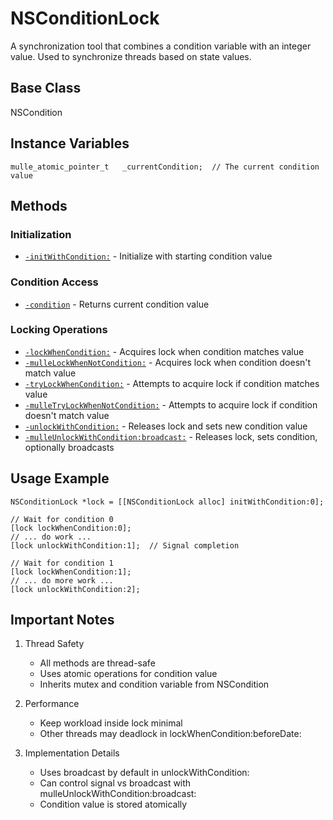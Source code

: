 # NSConditionLock

A synchronization tool that combines a condition variable with an integer value. Used to synchronize threads based on state values.

## Base Class
NSCondition

## Instance Variables
```objc
mulle_atomic_pointer_t   _currentCondition;  // The current condition value
```

## Methods

### Initialization
- [`-initWithCondition:`](https://www.perplexity.ai/search?q=Please+create+some+detailed+API+documentation+for+the+method+initWithCondition+of+NSConditionLock+of+the+MulleObjC+project+https://github.com/mulle-objc/MulleObjC.+You+will+find+source+code+probably+at+https://raw.githubusercontent.com/mulle-objc/MulleObjC/refs/heads/master/src/class/NSConditionLock.m+and+the+header+at+https://raw.githubusercontent.com/mulle-objc/MulleObjC/refs/heads/master/src/class/NSConditionLock.h+and+there+may+also+be+tests+for+it+in+the+test/+folder) - Initialize with starting condition value

### Condition Access
- [`-condition`](https://www.perplexity.ai/search?q=Please+create+some+detailed+API+documentation+for+the+method+condition+of+NSConditionLock+of+the+MulleObjC+project+https://github.com/mulle-objc/MulleObjC.+You+will+find+source+code+probably+at+https://raw.githubusercontent.com/mulle-objc/MulleObjC/refs/heads/master/src/class/NSConditionLock.m+and+the+header+at+https://raw.githubusercontent.com/mulle-objc/MulleObjC/refs/heads/master/src/class/NSConditionLock.h+and+there+may+also+be+tests+for+it+in+the+test/+folder) - Returns current condition value

### Locking Operations
- [`-lockWhenCondition:`](https://www.perplexity.ai/search?q=Please+create+some+detailed+API+documentation+for+the+method+lockWhenCondition+of+NSConditionLock+of+the+MulleObjC+project+https://github.com/mulle-objc/MulleObjC.+You+will+find+source+code+probably+at+https://raw.githubusercontent.com/mulle-objc/MulleObjC/refs/heads/master/src/class/NSConditionLock.m+and+the+header+at+https://raw.githubusercontent.com/mulle-objc/MulleObjC/refs/heads/master/src/class/NSConditionLock.h+and+there+may+also+be+tests+for+it+in+the+test/+folder) - Acquires lock when condition matches value
- [`-mulleLockWhenNotCondition:`](https://www.perplexity.ai/search?q=Please+create+some+detailed+API+documentation+for+the+method+mulleLockWhenNotCondition+of+NSConditionLock+of+the+MulleObjC+project+https://github.com/mulle-objc/MulleObjC.+You+will+find+source+code+probably+at+https://raw.githubusercontent.com/mulle-objc/MulleObjC/refs/heads/master/src/class/NSConditionLock.m+and+the+header+at+https://raw.githubusercontent.com/mulle-objc/MulleObjC/refs/heads/master/src/class/NSConditionLock.h+and+there+may+also+be+tests+for+it+in+the+test/+folder) - Acquires lock when condition doesn't match value
- [`-tryLockWhenCondition:`](https://www.perplexity.ai/search?q=Please+create+some+detailed+API+documentation+for+the+method+tryLockWhenCondition+of+NSConditionLock+of+the+MulleObjC+project+https://github.com/mulle-objc/MulleObjC.+You+will+find+source+code+probably+at+https://raw.githubusercontent.com/mulle-objc/MulleObjC/refs/heads/master/src/class/NSConditionLock.m+and+the+header+at+https://raw.githubusercontent.com/mulle-objc/MulleObjC/refs/heads/master/src/class/NSConditionLock.h+and+there+may+also+be+tests+for+it+in+the+test/+folder) - Attempts to acquire lock if condition matches value
- [`-mulleTryLockWhenNotCondition:`](https://www.perplexity.ai/search?q=Please+create+some+detailed+API+documentation+for+the+method+mulleTryLockWhenNotCondition+of+NSConditionLock+of+the+MulleObjC+project+https://github.com/mulle-objc/MulleObjC.+You+will+find+source+code+probably+at+https://raw.githubusercontent.com/mulle-objc/MulleObjC/refs/heads/master/src/class/NSConditionLock.m+and+the+header+at+https://raw.githubusercontent.com/mulle-objc/MulleObjC/refs/heads/master/src/class/NSConditionLock.h+and+there+may+also+be+tests+for+it+in+the+test/+folder) - Attempts to acquire lock if condition doesn't match value
- [`-unlockWithCondition:`](https://www.perplexity.ai/search?q=Please+create+some+detailed+API+documentation+for+the+method+unlockWithCondition+of+NSConditionLock+of+the+MulleObjC+project+https://github.com/mulle-objc/MulleObjC.+You+will+find+source+code+probably+at+https://raw.githubusercontent.com/mulle-objc/MulleObjC/refs/heads/master/src/class/NSConditionLock.m+and+the+header+at+https://raw.githubusercontent.com/mulle-objc/MulleObjC/refs/heads/master/src/class/NSConditionLock.h+and+there+may+also+be+tests+for+it+in+the+test/+folder) - Releases lock and sets new condition value
- [`-mulleUnlockWithCondition:broadcast:`](https://www.perplexity.ai/search?q=Please+create+some+detailed+API+documentation+for+the+method+mulleUnlockWithCondition:broadcast+of+NSConditionLock+of+the+MulleObjC+project+https://github.com/mulle-objc/MulleObjC.+You+will+find+source+code+probably+at+https://raw.githubusercontent.com/mulle-objc/MulleObjC/refs/heads/master/src/class/NSConditionLock.m+and+the+header+at+https://raw.githubusercontent.com/mulle-objc/MulleObjC/refs/heads/master/src/class/NSConditionLock.h+and+there+may+also+be+tests+for+it+in+the+test/+folder) - Releases lock, sets condition, optionally broadcasts

## Usage Example

```objc
NSConditionLock *lock = [[NSConditionLock alloc] initWithCondition:0];

// Wait for condition 0
[lock lockWhenCondition:0];
// ... do work ...
[lock unlockWithCondition:1];  // Signal completion

// Wait for condition 1
[lock lockWhenCondition:1];
// ... do more work ...
[lock unlockWithCondition:2];
```

## Important Notes

1. Thread Safety
   - All methods are thread-safe
   - Uses atomic operations for condition value
   - Inherits mutex and condition variable from NSCondition

2. Performance
   - Keep workload inside lock minimal
   - Other threads may deadlock in lockWhenCondition:beforeDate:

3. Implementation Details
   - Uses broadcast by default in unlockWithCondition:
   - Can control signal vs broadcast with mulleUnlockWithCondition:broadcast:
   - Condition value is stored atomically
